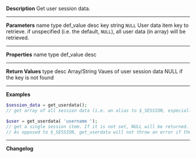 **Description**
Get user session data.

--------
**Parameters**
name	type	def_value	desc
key	string	`NULL`	User data item key to retrieve. if unspecified (i.e. the default, `NULL`), all user data (in array) will be retrieved.

--------
**Properties**
name	type	def_value	desc


--------
**Return Values**
type	desc
Array/String	Vaues of user session data
NULL	if the key is not found

--------
**Examples**

```php
$session_data = get_userdata();
// get array of all session data (i.e. an alias to $_SESSION, especially when flash data is not used).

$user = get_userdata( 'username ');
// get a single session item. If it is not set, NULL will be returned.
// As opposed to $_SESSION, get_userdata will not throw an error if the key is not found.
```

--------
**Changelog**

